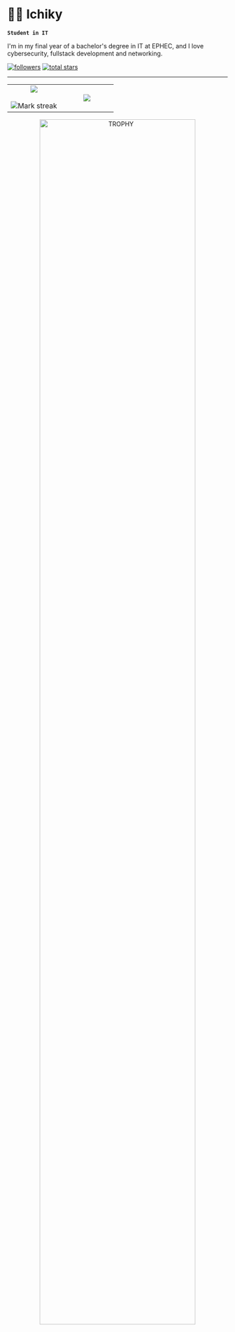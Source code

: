 # 🏄‍♂️  Ichiky

**`Student in IT`**

I'm in my final year of a bachelor's degree in IT at EPHEC, and I love cybersecurity, fullstack development and networking. 

   <p align="left">
      <a href="https://github.com/IchikyOtsu?tab=followers">
         <img alt="followers" title="Follow me on Github" src="https://custom-icon-badges.demolab.com/github/followers/IchikyOtsu?color=236ad3&labelColor=1155ba&style=for-the-badge&logo=person-add&label=Follow&logoColor=white"/></a>
      <a href="https://github.com/IchikyOtsu?tab=repositories&sort=IchikyOtsu">
         <img alt="total stars" title="Total stars on GitHub" src="https://custom-icon-badges.demolab.com/github/stars/IchikyOtsu?color=55960c&style=for-the-badge&labelColor=488207&logo=star"/></a>
   </p>

---


<!--- stats & Trophy (start) -->
<p align="center">
  <!--- stats (start) -->
<table align="center">
<tr border="none">
<td width="50%" align="center">
  
  <img  align="center"  src="https://github-readme-stats.vercel.app/api?username=IchikyOtsu&theme=dark&show_icons=true&count_private=true" />
  <br></br>
  <img  title="🔥 Get streak stats for your profile at git.io/streak-stats" alt="Mark streak" src="https://github-readme-streak-stats.herokuapp.com/?user=IchikyOtsu&theme=dark&hide_border=false" /> 
</td>

<td width="50%" align="center">

  <img  align="center"  src="https://github-readme-stats.anuraghazra1.vercel.app/api/top-langs/?username=IchikyOtsu&theme=dark&hide_border=false&no-bg=true&no-frame=true&langs_count=10"/>
  
  </td>
</tr>
</table>
<!--- stats (end) -->

<!--- trophy (start) -->
<div align=center>
  <a href="https://github.com/ryo-ma/github-profile-trophy" title="Go to Source">
      <img align="center" width=84% src="https://github-profile-trophy.vercel.app/?username=IchikyOtsu&theme=radical&row=1&column=7&margin-h=15&margin-w=5&no-bg=true" alt="TROPHY" />
    </a>
</div>
<!--- trophy (start) -->


</p>        
<!--- stats (end) -->

